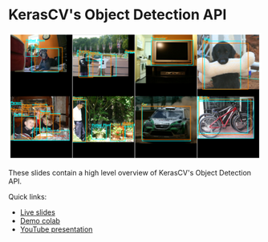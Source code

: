 # KerasCV's Object Detection API

![](assets/img/overview.png)

These slides contain a high level overview of KerasCV's Object Detection API.

Quick links:

- [Live slides](https://lukewood.github.io/od-api-slides/)
- [Demo colab](https://colab.research.google.com/drive/1FXF4kT6WNymY5IvBBhkamdFF5NG5C0K3?usp=sharing)
- [YouTube presentation](https://www.youtube.com/watch?v=exHKcj5_kQw&t=9330s)
